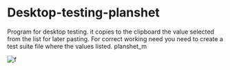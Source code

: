 # Desktop-testing-planshet
Program for desktop testing. it copies to the clipboard the value selected from the list for later pasting. 
For correct working need you need to create a test suite file where the values listed.
planshet_m 


![f](https://user-images.githubusercontent.com/96110531/160738723-6f643847-a531-469a-b677-8160dd118182.png)
